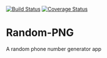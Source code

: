[![Build Status](https://travis-ci.com/phemmz/Random-PNG.svg?branch=develop)](https://travis-ci.com/phemmz/Random-PNG)
[![Coverage Status](https://coveralls.io/repos/github/phemmz/Random-PNG/badge.svg?branch=chore-setup-travis-ci)](https://coveralls.io/github/phemmz/Random-PNG?branch=chore-setup-travis-ci)

# Random-PNG
A random phone number generator app

